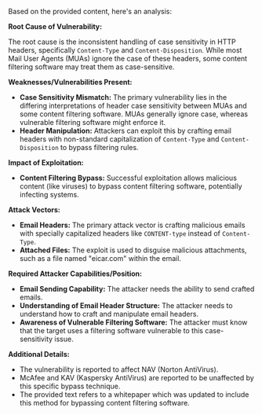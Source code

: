 Based on the provided content, here's an analysis:

**Root Cause of Vulnerability:**

The root cause is the inconsistent handling of case sensitivity in HTTP headers, specifically `Content-Type` and `Content-Disposition`. While most Mail User Agents (MUAs) ignore the case of these headers, some content filtering software may treat them as case-sensitive.

**Weaknesses/Vulnerabilities Present:**

*   **Case Sensitivity Mismatch:** The primary vulnerability lies in the differing interpretations of header case sensitivity between MUAs and some content filtering software. MUAs generally ignore case, whereas vulnerable filtering software might enforce it.
*   **Header Manipulation:** Attackers can exploit this by crafting email headers with non-standard capitalization of `Content-Type` and `Content-Disposition` to bypass filtering rules.

**Impact of Exploitation:**

*   **Content Filtering Bypass:** Successful exploitation allows malicious content (like viruses) to bypass content filtering software, potentially infecting systems.

**Attack Vectors:**

*   **Email Headers:** The primary attack vector is crafting malicious emails with specially capitalized headers like `CONTENT-type` instead of `Content-Type`.
*   **Attached Files:** The exploit is used to disguise malicious attachments, such as a file named "eicar.com" within the email.

**Required Attacker Capabilities/Position:**

*   **Email Sending Capability:** The attacker needs the ability to send crafted emails.
*   **Understanding of Email Header Structure:** The attacker needs to understand how to craft and manipulate email headers.
*  **Awareness of Vulnerable Filtering Software:** The attacker must know that the target uses a filtering software vulnerable to this case-sensitivity issue.

**Additional Details:**

*   The vulnerability is reported to affect NAV (Norton AntiVirus).
*   McAfee and KAV (Kaspersky AntiVirus) are reported to be unaffected by this specific bypass technique.
* The provided text refers to a whitepaper which was updated to include this method for bypassing content filtering software.
